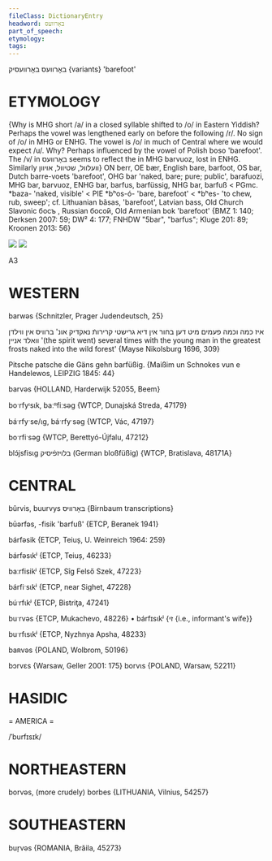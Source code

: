 ```yaml
---
fileClass: DictionaryEntry
headword: באָרוועס
part_of_speech: 
etymology: 
tags: 
---
```

באָרוועס
באָרוועסיק {variants}
'barefoot'

ETYMOLOGY
===========
{Why is MHG short /a/ in a closed syllable shifted to /o/ in Eastern Yiddish? Perhaps the vowel was lengthened early on before the following /r/. No sign of /o/ in MHG or ENHG.
The vowel is /o/ in much of Central where we would expect /u/. Why? Perhaps influenced by the vowel of Polish boso 'barefoot'.
The /v/ in באָרוועס seems to reflect the <v>in MHG barvuoz, lost in ENHG. Similarly וועלוול, שטיוול, אויוון}
ON berr, OE bær, English bare, barfoot, OS bar, Dutch barre-voets 'barefoot', OHG bar 'naked, bare; pure; public', barafuozi, MHG bar, barvuoz, ENHG bar, barfus, barfüssig, NHG bar, barfuß < PGmc. *baza- 'naked, visible' < PIE *bʰos-ó- 'bare, barefoot' < *bʰes- 'to chew, rub, sweep'; cf. Lithuanian bãsas, 'barefoot', Latvian bass, Old Church Slavonic босъ , Russian босо́й, Old Armenian bok 'barefoot'
{BMZ 1: 140; Derksen 2007: 59; DW² 4: 177; FNHDW "5bar", "barfus"; Kluge 201: 89; Kroonen 2013: 56}

![](https://ia802902.us.archive.org/9/items/Yiddish-Dialect-Maps/Herzog5-112-115-QualityOfL-BorvesFinfDorfBargMilx-227.jpg)
![](https://ia802902.us.archive.org/9/items/Yiddish-Dialect-Maps/Herzog5-14-16-ShtrofnTishebovBorves-RaisingOfVowel12-173.jpg)

A3

WESTERN
========

barwəs  {Schnitzler, Prager Judendeutsch, 25}

איז כמה וכמה פעמים מיט דען בחור אין דיא גרישטי קרירותֿ נאקדיק אונ' ברוויס אין ווילדן וואלד אניין
'(the spirit went) several times with the young man in the greatest frosts naked into the wild forest'
{Mayse Nikolsburg 1696, 309}

Pitsche patsche die Gäns gehn barfüßig.
{Maißim un Schnokes vun e Handelewos, LEIPZIG 1845: 44}

barvəs {HOLLAND, Harderwijk 52055, Beem}

boˑrfyᶦsɩk, baːᴿfiːsəg {WTCP, Dunajská Streda, 47179}

báˑrfyˑse/ɩg, báˑrfyˑsəg {WTCP, Vác, 47197}

boˑrfiˑsəg {WTCP, Berettyó-Újfalu, 47212}

blɔ́jsfisɩg בלויזפֿיסיק (German bloßfüßig) {WTCP, Bratislava, 48171A} 

CENTRAL
========

bûrvis, buurvys בּאָרוויס {Birnbaum transcriptions}

būərfəs, -fisik 'barfuß' {ETCP, Beranek 1941}

bárfəsik {ETCP, Teiuș, U. Weinreich 1964: 259}

bárfəsɩkʲ {ETCP, Teiuș, 46233}

baːrfisikʲ {ETCP, Sîg Felső Szek, 47223}

bárfiˑsɩkʲ {ETCP, near Sighet, 47228}

búˑrfɩkʲ {ETCP, Bistriţa, 47241}

buˑrvəs {ETCP, Mukachevo, 48226}
	•	bárfɪsɩkʲ {זי {i.e., informant's wife}}

buˑrfɩsɩkʲ {ETCP, Nyzhnya Apsha, 48233}

baʀvəs {POLAND, Wolbrom, 50196}

bɔrvɛs {Warsaw, Geller 2001: 175}
borvɩs {POLAND, Warsaw, 52211}

HASIDIC
=======
= AMERICA = 

/ˈburfɪsɪk/

NORTHEASTERN
==============

borvəs, (more crudely) borbes {LITHUANIA, Vilnius, 54257}

SOUTHEASTERN
==============

bur̩vəs {ROMANIA, Brăila, 45273}
